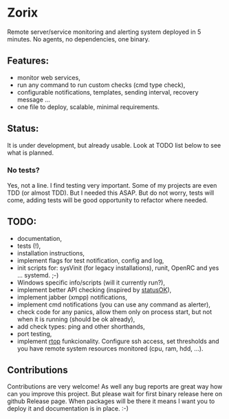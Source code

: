 # Zorix

Remote server/service monitoring and alerting system deployed in 5 minutes. 
No agents, no dependencies, one binary.

## Features:

 - monitor web services,
 - run any command to run custom checks (cmd type check),
 - configurable notifications, templates, sending interval, recovery message ...
 - one file to deploy, scalable, minimal requirements.

## Status:

 It is under development, but already usable. Look at TODO list below to see what is planned.

### No tests?

Yes, not a line. I find testing very important. Some of my projects are even TDD (or almost TDD). But I needed this ASAP.
But do not worry, tests will come, adding tests will be good opportunity to refactor where needed. 

## TODO:

- documentation,
- tests (!),
- installation instructions,
- implement flags for test notification, config and log,
- init scripts for: sysVinit (for legacy installations), runit, OpenRC and yes ... systemd. ;-)
- Windows specific info/scripts (will it currently run?),
- implement better API checking (inspired by [statusOK](https://github.com/sanathp/statusok)),
- implement jabber (xmpp) notifications,
- implement cmd notifications (you can use any command as alerter),
- check code for any panics, allow them only on process start, but not when it is running (should be ok already),
- add check types: ping and other shorthands,
- port testing,
- implement [rtop](https://github.com/rapidloop/rtop) funkcionality.
  Configure ssh access, set thresholds and you have remote system resources monitored (cpu, ram, hdd, ...).

## Contributions

Contributions are very welcome! As well any bug reports are great way how can you improve this project.
But please wait for first binary release here on github Release page. When packages will be there it means
I want you to deploy it and documentation is in place. :-)


